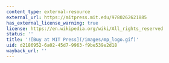 ```yaml
---
content_type: external-resource
external_url: https://mitpress.mit.edu/9780262621885
has_external_license_warning: true
license: https://en.wikipedia.org/wiki/All_rights_reserved
status: ''
title: '![Buy at MIT Press](/images/mp_logo.gif)'
uid: d2186952-6a02-45d7-9963-f9be539e2d18
wayback_url: ''
---
```

